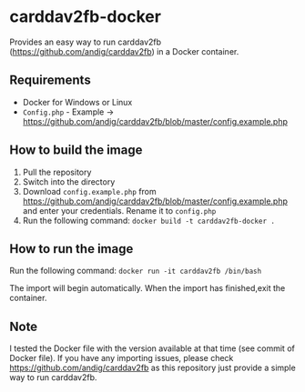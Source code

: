 
# carddav2fb-docker

Provides an easy way to run carddav2fb (https://github.com/andig/carddav2fb) in a Docker container.

## Requirements

- Docker for Windows or Linux
- `Config.php` - Example -> https://github.com/andig/carddav2fb/blob/master/config.example.php

## How to build the image

1. Pull the repository
1. Switch into the directory
1. Download `config.example.php` from https://github.com/andig/carddav2fb/blob/master/config.example.php and enter your credentials. Rename it to `config.php`
1. Run the following command: `docker build -t carddav2fb-docker .`

## How to run the image

Run the following command: `docker run -it carddav2fb /bin/bash`

The import will begin automatically. When the import has finished,exit the container.

## Note

I tested the Docker file with the version available at that time (see commit of Docker file). If you have any importing issues, please check https://github.com/andig/carddav2fb as this repository just provide a simple way to run carddav2fb.